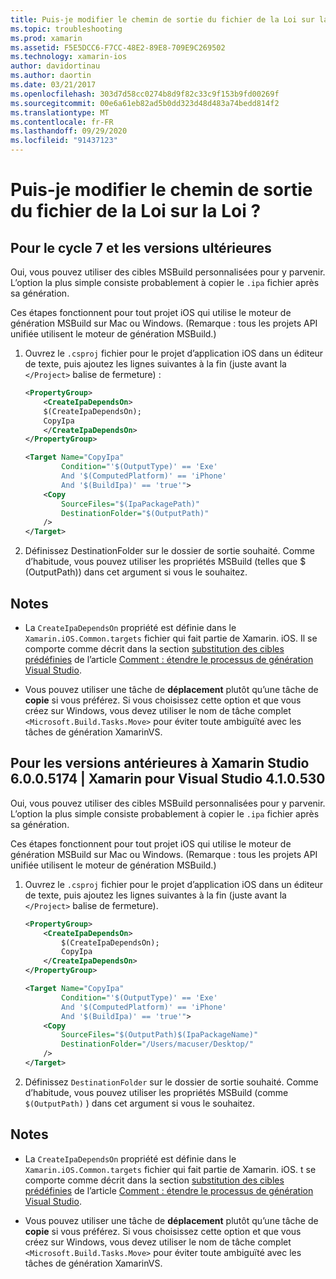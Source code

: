 ```yaml
---
title: Puis-je modifier le chemin de sortie du fichier de la Loi sur la Loi ?
ms.topic: troubleshooting
ms.prod: xamarin
ms.assetid: F5E5DCC6-F7CC-48E2-89E8-709E9C269502
ms.technology: xamarin-ios
author: davidortinau
ms.author: daortin
ms.date: 03/21/2017
ms.openlocfilehash: 303d7d58cc0274b8d9f82c33c9f153b9fd00269f
ms.sourcegitcommit: 00e6a61eb82ad5b0dd323d48d483a74bedd814f2
ms.translationtype: MT
ms.contentlocale: fr-FR
ms.lasthandoff: 09/29/2020
ms.locfileid: "91437123"
---
```

# <a name="can-i-change-the-output-path-of-the-ipa-file"></a>Puis-je modifier le chemin de sortie du fichier de la Loi sur la Loi ?

## <a name="for-cycle-7-and-higher"></a>Pour le cycle 7 et les versions ultérieures
Oui, vous pouvez utiliser des cibles MSBuild personnalisées pour y parvenir. L’option la plus simple consiste probablement à copier le `.ipa` fichier après sa génération.

Ces étapes fonctionnent pour tout projet iOS qui utilise le moteur de génération MSBuild sur Mac ou Windows. (Remarque : tous les projets API unifiée utilisent le moteur de génération MSBuild.)

1. Ouvrez le `.csproj` fichier pour le projet d’application iOS dans un éditeur de texte, puis ajoutez les lignes suivantes à la fin (juste avant la `</Project>` balise de fermeture) :

    ```xml
    <PropertyGroup>
        <CreateIpaDependsOn>
        $(CreateIpaDependsOn);
        CopyIpa
        </CreateIpaDependsOn>
    </PropertyGroup>
    
    <Target Name="CopyIpa"
            Condition="'$(OutputType)' == 'Exe'
            And '$(ComputedPlatform)' == 'iPhone'
            And '$(BuildIpa)' == 'true'">
        <Copy
            SourceFiles="$(IpaPackagePath)"
            DestinationFolder="$(OutputPath)"
        />
    </Target>
    ```

2. Définissez DestinationFolder sur le dossier de sortie souhaité. Comme d’habitude, vous pouvez utiliser les propriétés MSBuild (telles que $ (OutputPath)) dans cet argument si vous le souhaitez.

## <a name="notes"></a>Notes

- La `CreateIpaDependsOn` propriété est définie dans le `Xamarin.iOS.Common.targets` fichier qui fait partie de Xamarin. iOS. Il se comporte comme décrit dans la section [substitution des cibles prédéfinies](/visualstudio/msbuild/how-to-extend-the-visual-studio-build-process#overriding-predefined-targets) de l’article [Comment : étendre le processus de génération Visual Studio](/visualstudio/msbuild/how-to-extend-the-visual-studio-build-process).

- Vous pouvez utiliser une tâche de **déplacement** plutôt qu’une tâche de **copie** si vous préférez. Si vous choisissez cette option et que vous créez sur Windows, vous devez utiliser le nom de tâche complet `<Microsoft.Build.Tasks.Move>` pour éviter toute ambiguïté avec les tâches de génération XamarinVS.

## <a name="for-versions-before-xamarin-studio-6005174--xamarin-for-visual-studio-410530"></a>Pour les versions antérieures à Xamarin Studio 6.0.0.5174 | Xamarin pour Visual Studio 4.1.0.530

Oui, vous pouvez utiliser des cibles MSBuild personnalisées pour y parvenir. L’option la plus simple consiste probablement à copier le `.ipa` fichier après sa génération.

Ces étapes fonctionnent pour tout projet iOS qui utilise le moteur de génération MSBuild sur Mac ou Windows. (Remarque : tous les projets API unifiée utilisent le moteur de génération MSBuild.)

1. Ouvrez le `.csproj` fichier pour le projet d’application iOS dans un éditeur de texte, puis ajoutez les lignes suivantes à la fin (juste avant la `</Project>` balise de fermeture).

    ```xml
    <PropertyGroup>
        <CreateIpaDependsOn>
            $(CreateIpaDependsOn);
            CopyIpa
        </CreateIpaDependsOn>
    </PropertyGroup>

    <Target Name="CopyIpa"
            Condition="'$(OutputType)' == 'Exe'
            And '$(ComputedPlatform)' == 'iPhone'
            And '$(BuildIpa)' == 'true'">
        <Copy
            SourceFiles="$(OutputPath)$(IpaPackageName)"
            DestinationFolder="/Users/macuser/Desktop/"
        />
    </Target>
    ```

2. Définissez `DestinationFolder` sur le dossier de sortie souhaité. Comme d’habitude, vous pouvez utiliser les propriétés MSBuild (comme `$(OutputPath)` ) dans cet argument si vous le souhaitez.

## <a name="notes"></a>Notes

- La `CreateIpaDependsOn` propriété est définie dans le `Xamarin.iOS.Common.targets` fichier qui fait partie de Xamarin. iOS. t se comporte comme décrit dans la section [substitution des cibles prédéfinies](/visualstudio/msbuild/how-to-extend-the-visual-studio-build-process#overriding-predefined-targets) de l’article [Comment : étendre le processus de génération Visual Studio](/visualstudio/msbuild/how-to-extend-the-visual-studio-build-process).

- Vous pouvez utiliser une tâche de **déplacement** plutôt qu’une tâche de **copie** si vous préférez. Si vous choisissez cette option et que vous créez sur Windows, vous devez utiliser le nom de tâche complet `<Microsoft.Build.Tasks.Move>` pour éviter toute ambiguïté avec les tâches de génération XamarinVS.
